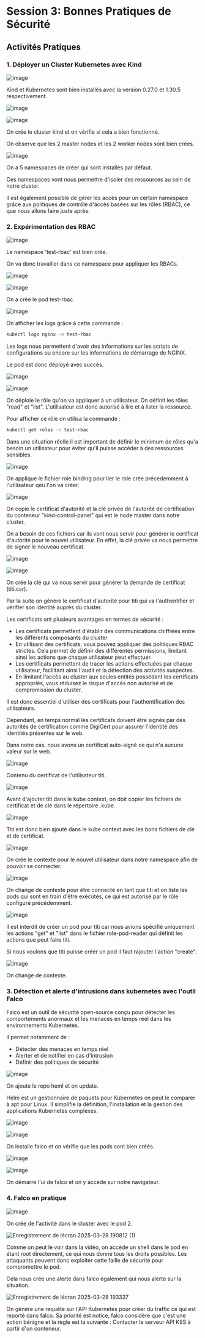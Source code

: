 # Session 3: Bonnes Pratiques de Sécurité

## Activités Pratiques

### 1. Déployer un Cluster Kubernetes avec Kind

![image](https://github.com/user-attachments/assets/dba8f45b-c61e-43c9-8e09-84a8f214c4d6)

Kind et Kubernetes sont bien installés avec la version 0.27.0 et 1.30.5 respectivement.

![image](https://github.com/user-attachments/assets/70417b7c-aeba-44fe-b007-182bb7a75899)

![image](https://github.com/user-attachments/assets/220e17fe-44b1-4b29-a807-08836223aecf)

On crée le cluster kind et on vérifie si cela a bien fonctionné.

On observe que les 2 master nodes et les 2 worker nodes sont bien crées. 

![image](https://github.com/user-attachments/assets/4c7442a2-eb28-4c4d-86ec-1f86d84ebe3c)

On a 5 namespaces de créer qui sont installés par défaut.

Ces namespaces vont nous permettre d'isoler des ressources au sein de notre cluster.

Il est également possible de gérer les accès pour un certain namespace grâce aux politiques de contrôle d'accès basées sur les rôles (RBAC), ce que nous allons faire juste après.

### 2. Expérimentation des RBAC

![image](https://github.com/user-attachments/assets/68883ed5-f253-4e72-894a-f31bcaf6f66b)

Le namespace 'test-rbac' est bien crée.

On va donc travailler dans ce namespace pour appliquer les RBACs.

![image](https://github.com/user-attachments/assets/5d2a03ef-a712-4348-b214-8f7a1ee2a765)

![image](https://github.com/user-attachments/assets/ab2e9793-df4e-4a39-a890-dff08365e513)


On a crée le pod test-rbac. 

![image](https://github.com/user-attachments/assets/2d63229a-10f7-404e-b423-ca7861679442)

On afficher les logs grâce à cette commande : 
```bash
kubectl logs nginx -n test-rbac
```

Les logs nous permettent d'avoir des informations sur les scripts de configurations ou encore sur les informations de démarrage de NGINX. 

Le pod est donc déployé avec succès. 

![image](https://github.com/user-attachments/assets/f5b57785-0c66-419b-84d0-310c2b2c6adb)

![image](https://github.com/user-attachments/assets/f37bf00c-7b90-460f-81f9-580d4444ee8e)

On déploie le rôle qu'on va appliquer à un utilisateur. On définit les rôles "read" et "list". L'utilisateur est donc autorisé à lire et à lister la ressource. 

Pour afficher ce rôle on utilisa la commande :
```bash
kubectl get roles -n test-rbac
```

Dans une situation réelle il est important de définir le minimum de rôles qu'a besoin un utilisateur pour éviter qu'il puisse accéder à des ressources sensibles.

![image](https://github.com/user-attachments/assets/40a8a8d3-b6ef-48fc-9b50-3c73a28e6f21)

On applique le fichier role binding pour lier le role crée précedemment à l'utilisateur qeu l'on va créer.

![image](https://github.com/user-attachments/assets/3facc9dd-a587-46a8-8121-11119ffd0f8c)

On copie le certificat d'autorité et la clé privée de l'autorité de certification du conteneur "kind-control-panel" qui est le node master dans notre cluster.

On a besoin de ces fichiers car ils vont nous servir pour générer le certificat d'autorité pour le nouvel utilisateur. En effet, la clé privée va nous permettre de signer le nouveau certificat. 

![image](https://github.com/user-attachments/assets/673232b4-7850-448d-9158-04dc001de8fd)

![image](https://github.com/user-attachments/assets/a4adee5f-9c7d-4323-aefb-022f803d0508)

On crée la clé qui va nous servir pour générer la demande de certificat (titi.csr). 

Par la suite on génère le certificat d'autorité pour titi qui va l'authentifier et vérifier son identité auprès du cluster. 

Les certificats ont plusieurs avantages en termes de sécurité : 
- Les certificats permettent d'établir des communications chiffrées entre les différents composants du cluster
- En utilisant des certificats, vous pouvez appliquer des politiques RBAC strictes. Cela permet de définir des différentes permissions, limitant ainsi les actions que chaque utilisateur peut effectuer.
- Les certificats permettent de tracer les actions effectuées par chaque utilisateur, facilitant ainsi l'audit et la détection des activités suspectes.
- En limitant l'accès au cluster aux seules entités possédant les certificats appropriés, vous réduisez le risque d'accès non autorisé et de compromission du cluster.

Il est donc essentiel d'utiliser des certificats pour l'authentification des utilisateurs.

Cependant, en temps normal les certificats doivent être signés par des autorités de certification comme DigiCert pour assurer l'identité des identités présentes sur le web. 

Dans notre cas, nous avons un certificat auto-signé ce qui n'a aucune valeur sur le web.

![image](https://github.com/user-attachments/assets/6907b093-f46c-4d75-a241-549102a944cc)

Contenu du certificat de l'utilisateur titi. 

![image](https://github.com/user-attachments/assets/d527bb24-e20b-407f-b5a3-24d8fd73cb60)

Avant d'ajouter titi dans le kube context, on doit copier les fichiers de certificat et de clé dans le répertoire .kube.

![image](https://github.com/user-attachments/assets/b08c32e9-e62a-4789-8652-5c92f7d017aa)

Titi est donc bien ajouté dans le kube context avec les bons fichiers de clé et de certificat.

![image](https://github.com/user-attachments/assets/b2c19fe9-fb98-47f1-9b59-3b234b883b00)

On crée le contexte pour le nouvel utilisateur dans notre namespace afin de pouvoir se connecter.

![image](https://github.com/user-attachments/assets/7decf4e8-d33f-441c-9aef-a3566ea772eb)

On change de contexte pour être connecté en tant que titi et on liste les pods qui sont en train d'être exécutés, ce qui est autorisé par le rôle configuré précédemment.

![image](https://github.com/user-attachments/assets/696f4b5e-bd1f-4edf-97e0-32b167dd9c2b)

Il est interdit de créer un pod pour titi car nous avions spécifié uniquement les actions "get" et "list" dans le fichier role-pod-reader qui définit les actions que peut faire titi. 

Si nous voulons que titi puisse créer un pod il faut rajouter l'action "create".

![image](https://github.com/user-attachments/assets/74f00f70-f9aa-4788-bb52-9cdd83731687)

On change de contexte.

### 3. Détection et alerte d'intrusions dans kubernetes avec l'outil Falco

Falco est un outil de sécurité open-source conçu pour détecter les comportements anormaux et les menaces en temps réel dans les environnements Kubernetes.

Il permet notamment de : 
- Détecter des menaces en temps réel
- Alerter et de notifier en cas d'intrusion
- Définir des politiques de sécurité

![image](https://github.com/user-attachments/assets/9355b35f-b5e3-4ec9-995a-1f478f812dcc)

On ajoute le repo heml et on update.

Helm est un gestionnaire de paquets pour Kubernetes on peut le comparer à apt pour Linux. Il simplifie la définition, l'installation et la gestion des applications Kubernetes complexes.

![image](https://github.com/user-attachments/assets/f90b2cc2-bfdd-4dce-8a48-ca51f40f27df)

![image](https://github.com/user-attachments/assets/1a6212a5-c288-420d-b222-f785c14265f4)

On installe falco et on vérifie que les pods sont bien créés.

![image](https://github.com/user-attachments/assets/cad427ba-8710-4558-b332-8e6a011c17d6)

![image](https://github.com/user-attachments/assets/7c79d832-5d0a-4ede-b236-fd6909a47455)

On démarre l'ui de falco et on y accède sur notre navigateur. 

### 4. Falco en pratique

![image](https://github.com/user-attachments/assets/9cc00645-28ef-404d-888d-07f308b68efc)

On crée de l'activité dans le cluster avec le pod 2.

![Enregistrement de lécran 2025-03-28 190812 (1)](https://github.com/user-attachments/assets/53ab725b-2a96-4662-b09c-82b1ae672535)

Comme on peut le voir dans la vidéo, on accède un shell dans le pod en étant root directement, ce qui nous donne tous les droits possibles. Les attaquants peuvent donc exploiter cette faille de sécurité pour compromettre le pod.

Cela nous crée une alerte dans falco également qui nous alerte sur la situation.

![Enregistrement de lécran 2025-03-28 193337](https://github.com/user-attachments/assets/7afea17a-4ad7-47e9-bd2d-e158cafbc541)

On génère une requête sur l'API Kubernetes pour créer du traffic ce qui est reporté dans falco. Sa priorité est notice, falco considère que c'est une action bénigne et la règle est la suivante : Contacter le serveur API K8S à partir d'un conteneur.
